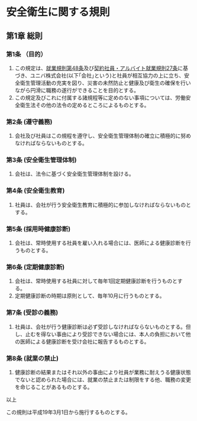 # 安全衛生に関する規則

## 第1章 総則

### 第1条 （目的）
1. この規定は、[就業規則第48条](就業規則.md#第49条-心得)及び[契約社員・アルバイト就業規則27条](契約社員・アルバイト就業規則.md#第27条-安全衛生)に基づき、ユニバ株式会社(以下｢会社｣という)と社員が相互協力の上に立ち、安全衛生管理活動の充実を図り、災害の未然防止と健康及び衛生の確保を行いながら円滑に職務の遂行ができることを目的とする。
1. この規定及びこれに付属する諸規程等に定めのない事項については、労働安全衛生法その他の法令の定めるところによるものとする。

### 第2条 (遵守義務)
1. 会社及び社員はこの規程を遵守し、安全衛生管理体制の確立に積極的に努めなければならないものとする。

### 第3条 (安全衛生管理体制)
1. 会社は、法令に基づく安全衛生管理体制を設ける。

### 第4条 (安全衛生教育)
1. 社員は、会社が行う安全衛生教育に積極的に参加しなければならないものとする。

### 第5条 (採用時健康診断)
1. 会社は、常時使用する社員を雇い入れる場合には、医師による健康診断を行うものとする。

### 第6条 (定期健康診断)
1. 会社は、常時使用する社員に対して毎年1回定期健康診断を行うものとする。
1. 定期健康診断の時期は原則として、毎年10月に行うものとする。

### 第7条 (受診の義務)
1. 社員は、会社が行う健康診断は必ず受診しなければならないものとする。但し、止むを得ない事由により受診できない場合には、本人の負担において他の医師による健康診断を受け会社に報告するものとする。

### 第8条 (就業の禁止)
1. 健康診断の結果またはそれ以外の事由により社員が業務に耐えうる健康状態でないと認められた場合には、就業の禁止または制限をする他、職務の変更を命じることがあるものとする。




以上



この規則は平成19年3月1日から施行するものとする。
